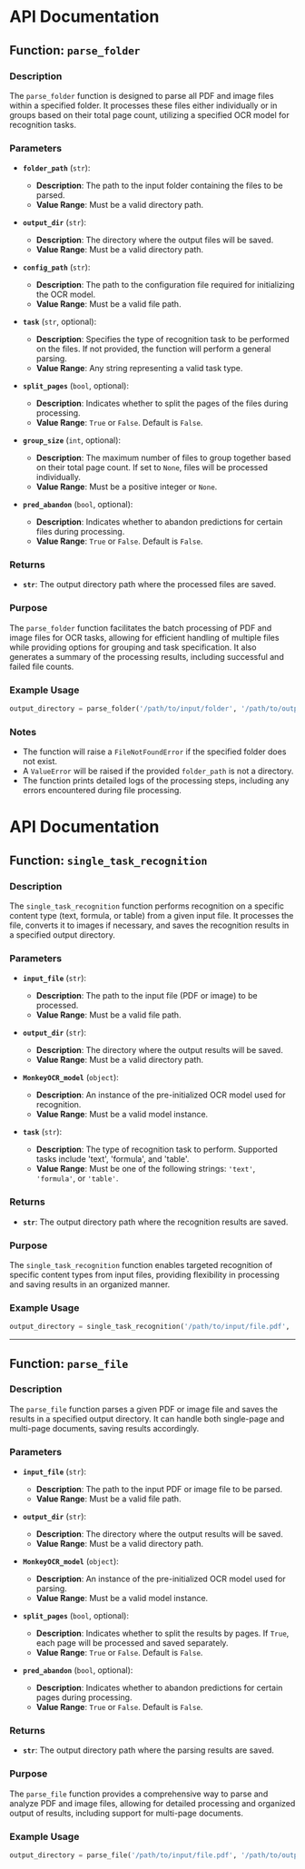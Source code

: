 # API Documentation

## Function: `parse_folder`

### Description
The `parse_folder` function is designed to parse all PDF and image files within a specified folder. It processes these files either individually or in groups based on their total page count, utilizing a specified OCR model for recognition tasks.

### Parameters

- **`folder_path`** (`str`): 
  - **Description**: The path to the input folder containing the files to be parsed.
  - **Value Range**: Must be a valid directory path.

- **`output_dir`** (`str`): 
  - **Description**: The directory where the output files will be saved.
  - **Value Range**: Must be a valid directory path.

- **`config_path`** (`str`): 
  - **Description**: The path to the configuration file required for initializing the OCR model.
  - **Value Range**: Must be a valid file path.

- **`task`** (`str`, optional): 
  - **Description**: Specifies the type of recognition task to be performed on the files. If not provided, the function will perform a general parsing.
  - **Value Range**: Any string representing a valid task type.

- **`split_pages`** (`bool`, optional): 
  - **Description**: Indicates whether to split the pages of the files during processing.
  - **Value Range**: `True` or `False`. Default is `False`.

- **`group_size`** (`int`, optional): 
  - **Description**: The maximum number of files to group together based on their total page count. If set to `None`, files will be processed individually.
  - **Value Range**: Must be a positive integer or `None`.

- **`pred_abandon`** (`bool`, optional): 
  - **Description**: Indicates whether to abandon predictions for certain files during processing.
  - **Value Range**: `True` or `False`. Default is `False`.

### Returns
- **`str`**: The output directory path where the processed files are saved.

### Purpose
The `parse_folder` function facilitates the batch processing of PDF and image files for OCR tasks, allowing for efficient handling of multiple files while providing options for grouping and task specification. It also generates a summary of the processing results, including successful and failed file counts.

### Example Usage
```python
output_directory = parse_folder('/path/to/input/folder', '/path/to/output/folder', '/path/to/config/file', task='text_recognition', group_size=5)
```

### Notes
- The function will raise a `FileNotFoundError` if the specified folder does not exist.
- A `ValueError` will be raised if the provided `folder_path` is not a directory.
- The function prints detailed logs of the processing steps, including any errors encountered during file processing.

# API Documentation

## Function: `single_task_recognition`

### Description
The `single_task_recognition` function performs recognition on a specific content type (text, formula, or table) from a given input file. It processes the file, converts it to images if necessary, and saves the recognition results in a specified output directory.

### Parameters

- **`input_file`** (`str`): 
  - **Description**: The path to the input file (PDF or image) to be processed.
  - **Value Range**: Must be a valid file path.

- **`output_dir`** (`str`): 
  - **Description**: The directory where the output results will be saved.
  - **Value Range**: Must be a valid directory path.

- **`MonkeyOCR_model`** (`object`): 
  - **Description**: An instance of the pre-initialized OCR model used for recognition.
  - **Value Range**: Must be a valid model instance.

- **`task`** (`str`): 
  - **Description**: The type of recognition task to perform. Supported tasks include 'text', 'formula', and 'table'.
  - **Value Range**: Must be one of the following strings: `'text'`, `'formula'`, or `'table'`.

### Returns
- **`str`**: The output directory path where the recognition results are saved.

### Purpose
The `single_task_recognition` function enables targeted recognition of specific content types from input files, providing flexibility in processing and saving results in an organized manner.

### Example Usage
```python
output_directory = single_task_recognition('/path/to/input/file.pdf', '/path/to/output/folder', MonkeyOCR_model, task='text')
```

---

## Function: `parse_file`

### Description
The `parse_file` function parses a given PDF or image file and saves the results in a specified output directory. It can handle both single-page and multi-page documents, saving results accordingly.

### Parameters

- **`input_file`** (`str`): 
  - **Description**: The path to the input PDF or image file to be parsed.
  - **Value Range**: Must be a valid file path.

- **`output_dir`** (`str`): 
  - **Description**: The directory where the output results will be saved.
  - **Value Range**: Must be a valid directory path.

- **`MonkeyOCR_model`** (`object`): 
  - **Description**: An instance of the pre-initialized OCR model used for parsing.
  - **Value Range**: Must be a valid model instance.

- **`split_pages`** (`bool`, optional): 
  - **Description**: Indicates whether to split the results by pages. If `True`, each page will be processed and saved separately.
  - **Value Range**: `True` or `False`. Default is `False`.

- **`pred_abandon`** (`bool`, optional): 
  - **Description**: Indicates whether to abandon predictions for certain pages during processing.
  - **Value Range**: `True` or `False`. Default is `False`.

### Returns
- **`str`**: The output directory path where the parsing results are saved.

### Purpose
The `parse_file` function provides a comprehensive way to parse and analyze PDF and image files, allowing for detailed processing and organized output of results, including support for multi-page documents.

### Example Usage
```python
output_directory = parse_file('/path/to/input/file.pdf', '/path/to/output/folder', MonkeyOCR_model, split_pages=True)
```

